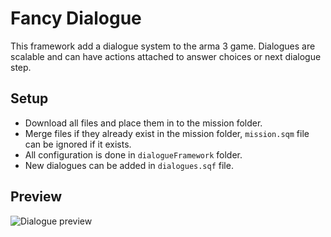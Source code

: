 ﻿# Fancy Dialogue
This framework add a dialogue system to the arma 3 game. 
Dialogues are scalable and can have actions attached to answer choices or next dialogue step.
## Setup
* Download all files and place them in to the mission folder.
* Merge files if they already exist in the mission folder, `mission.sqm` file can be ignored if it exists.
* All configuration is done in `dialogueFramework` folder.
* New dialogues can be added in `dialogues.sqf` file.
## Preview
![Dialogue preview](https://i.ibb.co/Gd6Zwmc/Capture.png)

